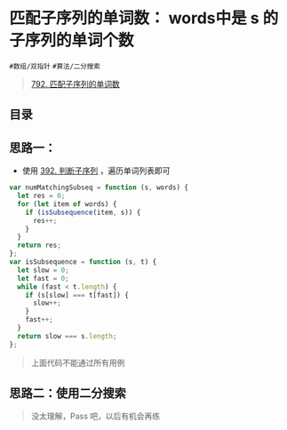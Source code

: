 
# 匹配子序列的单词数： words中是 s 的子序列的单词个数

`#数组/双指针` `#算法/二分搜索` 

>  [792. 匹配子序列的单词数](https://leetcode.cn/problems/number-of-matching-subsequences/)


## 目录
<!-- toc -->
 ## 思路一： 

- 使用 [392. 判断子序列](/post/zK1TTRCJ.html) ，遍历单词列表即可

```javascript
var numMatchingSubseq = function (s, words) {
  let res = 0;
  for (let item of words) {
    if (isSubsequence(item, s)) {
      res++;
    }
  }
  return res;
};
var isSubsequence = function (s, t) {
  let slow = 0;
  let fast = 0;
  while (fast < t.length) {
    if (s[slow] === t[fast]) {
      slow++;
    }
    fast++;
  }
  return slow === s.length;
};
```

>  上面代码不能通过所有用例

## 思路二：使用二分搜索

>  没太理解，Pass 吧，以后有机会再练




